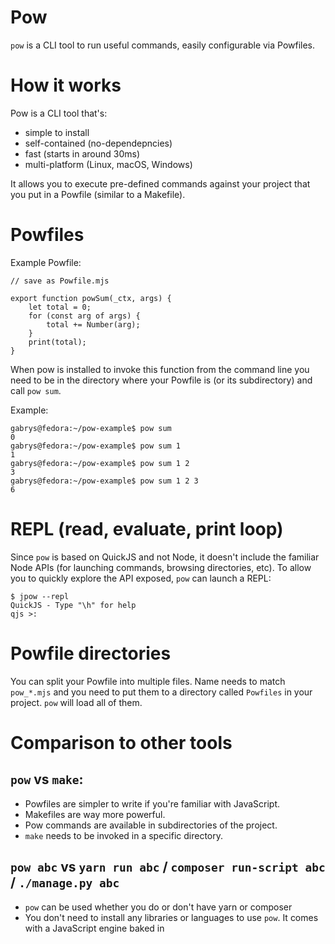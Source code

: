 # Pow

`pow` is a CLI tool to run useful commands, easily configurable via Powfiles.

# How it works

Pow is a CLI tool that's:

- simple to install
- self-contained (no-dependepncies)
- fast (starts in around 30ms)
- multi-platform (Linux, macOS, Windows)

It allows you to execute pre-defined commands against your project that you
put in a Powfile (similar to a Makefile).

# Powfiles

Example Powfile:

```
// save as Powfile.mjs

export function powSum(_ctx, args) {
    let total = 0;
    for (const arg of args) {
        total += Number(arg);
    }
    print(total);
}

```

When pow is installed to invoke this function from the command line you need to
be in the directory where your Powfile is (or its subdirectory) and call `pow sum`.

Example:

```
gabrys@fedora:~/pow-example$ pow sum
0
gabrys@fedora:~/pow-example$ pow sum 1
1
gabrys@fedora:~/pow-example$ pow sum 1 2
3
gabrys@fedora:~/pow-example$ pow sum 1 2 3
6
```

# REPL (read, evaluate, print loop)

Since `pow` is based on QuickJS and not Node, it doesn't include the familiar
Node APIs (for launching commands, browsing directories, etc). To allow you to
quickly explore the API exposed, `pow` can launch a REPL:

```
$ jpow --repl
QuickJS - Type "\h" for help
qjs >:
```

# Powfile directories

You can split your Powfile into multiple files. Name needs to match `pow_*.mjs`
and you need to put them to a directory called `Powfiles` in your project.
`pow` will load all of them.

# Comparison to other tools

## `pow` vs `make`:

- Powfiles are simpler to write if you're familiar with JavaScript.
- Makefiles are way more powerful.
- Pow commands are available in subdirectories of the project.
- `make` needs to be invoked in a specific directory.

## `pow abc` vs `yarn run abc` / `composer run-script abc` / `./manage.py abc`

- `pow` can be used whether you do or don't have yarn or composer
- You don't need to install any libraries or languages to use `pow`.
  It comes with a JavaScript engine baked in
